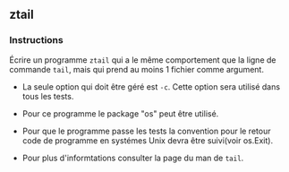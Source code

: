 ## ztail

### Instructions

Écrire un programme `ztail` qui a le même comportement que la ligne de commande `tail`, mais qui prend au moins 1 fichier comme argument.

-   La seule option qui doit être géré est `-c`. Cette option sera utilisé dans tous les tests.

-   Pour ce programme le package "os" peut être utilisé.

-   Pour que le programme passe les tests la convention pour le retour code de programme en systémes Unix devra être suivi(voir os.Exit).

-   Pour plus d'informtations consulter la page du man de `tail`.
